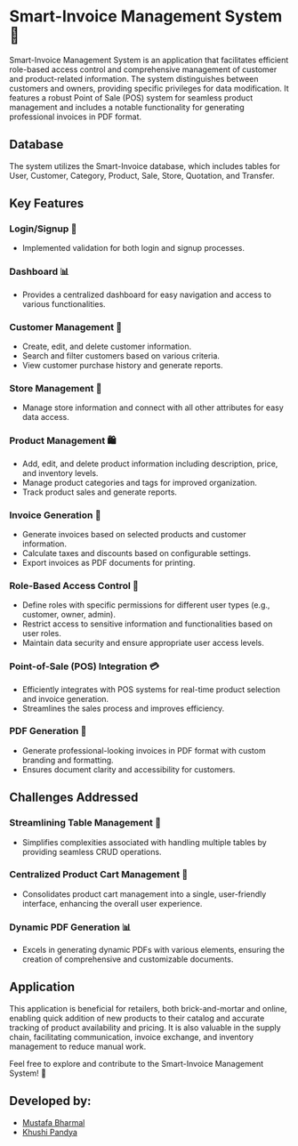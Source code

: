 # Smart-Invoice Management System 🛒

Smart-Invoice Management System is an application that facilitates efficient role-based access control and comprehensive management of customer and product-related information. The system distinguishes between customers and owners, providing specific privileges for data modification. It features a robust Point of Sale (POS) system for seamless product management and includes a notable functionality for generating professional invoices in PDF format.

## Database

The system utilizes the Smart-Invoice database, which includes tables for User, Customer, Category, Product, Sale, Store, Quotation, and Transfer.

## Key Features

### Login/Signup 🚀

- Implemented validation for both login and signup processes.

### Dashboard 📊

- Provides a centralized dashboard for easy navigation and access to various functionalities.

### Customer Management 👤

- Create, edit, and delete customer information.
- Search and filter customers based on various criteria.
- View customer purchase history and generate reports.

### Store Management 🏬

- Manage store information and connect with all other attributes for easy data access.

### Product Management 🛍️

- Add, edit, and delete product information including description, price, and inventory levels.
- Manage product categories and tags for improved organization.
- Track product sales and generate reports.

### Invoice Generation 🧾

- Generate invoices based on selected products and customer information.
- Calculate taxes and discounts based on configurable settings.
- Export invoices as PDF documents for printing.

### Role-Based Access Control 🔐

- Define roles with specific permissions for different user types (e.g., customer, owner, admin).
- Restrict access to sensitive information and functionalities based on user roles.
- Maintain data security and ensure appropriate user access levels.

### Point-of-Sale (POS) Integration 💳

- Efficiently integrates with POS systems for real-time product selection and invoice generation.
- Streamlines the sales process and improves efficiency.

### PDF Generation 📄

- Generate professional-looking invoices in PDF format with custom branding and formatting.
- Ensures document clarity and accessibility for customers.

## Challenges Addressed

### Streamlining Table Management 🔄

- Simplifies complexities associated with handling multiple tables by providing seamless CRUD operations.

### Centralized Product Cart Management 🛒

- Consolidates product cart management into a single, user-friendly interface, enhancing the overall user experience.

### Dynamic PDF Generation 📊

- Excels in generating dynamic PDFs with various elements, ensuring the creation of comprehensive and customizable documents.

## Application

This application is beneficial for retailers, both brick-and-mortar and online, enabling quick addition of new products to their catalog and accurate tracking of product availability and pricing. It is also valuable in the supply chain, facilitating communication, invoice exchange, and inventory management to reduce manual work.

Feel free to explore and contribute to the Smart-Invoice Management System! 🚀


## Developed by:
- [Mustafa Bharmal](https://github.com/Mustafabharmal)
- [Khushi Pandya](https://github.com/khushi-79)
